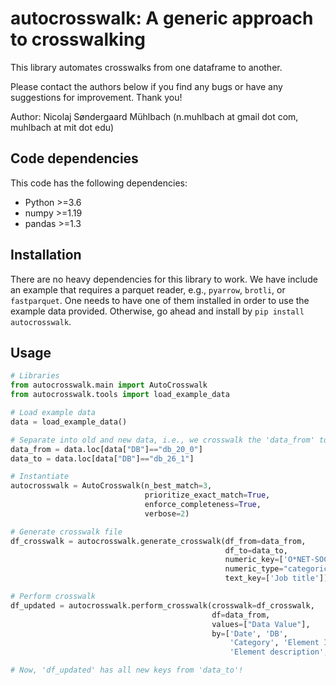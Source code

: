
# autocrosswalk: A generic approach to crosswalking

This library automates crosswalks from one dataframe to another.

Please contact the authors below if you find any bugs or have any suggestions for improvement. Thank you!

Author: Nicolaj Søndergaard Mühlbach (n.muhlbach at gmail dot com, muhlbach at mit dot edu) 

## Code dependencies
This code has the following dependencies:

- Python >=3.6
- numpy >=1.19
- pandas >=1.3

## Installation
There are no heavy dependencies for this library to work. We have include an example that requires a parquet reader, e.g., `pyarrow`, `brotli`, or `fastparquet`. One needs to have one of them installed in order to use the example data provided.
Otherwise, go ahead and install by `pip install autocrosswalk`.
## Usage

```python
# Libraries
from autocrosswalk.main import AutoCrosswalk
from autocrosswalk.tools import load_example_data

# Load example data
data = load_example_data()

# Separate into old and new data, i.e., we crosswalk the 'data_from' to 'data_to' 
data_from = data.loc[data["DB"]=="db_20_0"]
data_to = data.loc[data["DB"]=="db_26_1"]

# Instantiate
autocrosswalk = AutoCrosswalk(n_best_match=3,
                              prioritize_exact_match=True,
                              enforce_completeness=True,
                              verbose=2)

# Generate crosswalk file
df_crosswalk = autocrosswalk.generate_crosswalk(df_from=data_from,
                                                df_to=data_to,
                                                numeric_key=['O*NET-SOC Code'],
                                                numeric_type="categorical",
                                                text_key=['Job title'])

# Perform crosswalk
df_updated = autocrosswalk.perform_crosswalk(crosswalk=df_crosswalk,
                                             df=data_from,
                                             values=["Data Value"],
                                             by=['Date', 'DB',
                                                 'Category', 'Element ID', 'Element Name',
                                                 'Element description', 'Job description'])

# Now, 'df_updated' has all new keys from 'data_to'!
```
<!-- ## Example
We provide an example script in `demo.py`. -->
